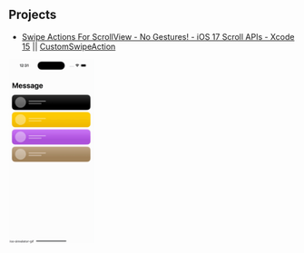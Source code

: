 
## Projects

 - [Swipe Actions For ScrollView - No Gestures! - iOS 17 Scroll APIs - Xcode 15](https://www.youtube.com/watch?v=K8VnH2eEnK4&ab_channel=Kavsoft) || [CustomSwipeAction](./WWDC23/CustomSwipeAction)





<div style="display: flex; flex-direction: row;">
    <img src="../assets/custom-swipe-action-ios-17.gif" width="150" />
</div>
<br>
